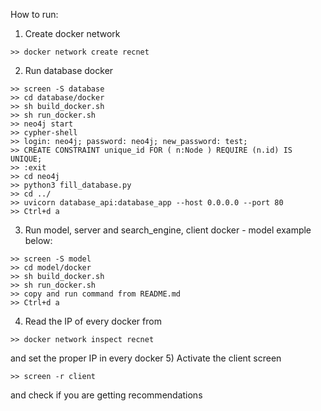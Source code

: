 How to run:
1) Create docker network
```
>> docker network create recnet
```
2) Run database docker
```
>> screen -S database
>> cd database/docker
>> sh build_docker.sh
>> sh run_docker.sh
>> neo4j start
>> cypher-shell
>> login: neo4j; password: neo4j; new_password: test;
>> CREATE CONSTRAINT unique_id FOR ( n:Node ) REQUIRE (n.id) IS UNIQUE;
>> :exit
>> cd neo4j
>> python3 fill_database.py
>> cd ../
>> uvicorn database_api:database_app --host 0.0.0.0 --port 80 
>> Ctrl+d a
```
3) Run model, server and search_engine, client docker - model example below:
```
>> screen -S model
>> cd model/docker
>> sh build_docker.sh
>> sh run_docker.sh
>> copy and run command from README.md
>> Ctrl+d a
```
4) Read the IP of every docker from
```
>> docker network inspect recnet
```
and set the proper IP in every docker
5) Activate the client screen 
```
>> screen -r client
```
and check if you are getting recommendations
